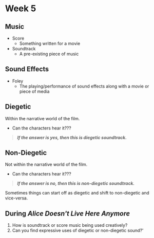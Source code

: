 # Week 5

## Music
* Score
    * Something written for a movie
* Soundtrack
    * A pre-existing piece of music

## Sound Effects
* Foley
    * The playing/performance of sound effects along with a movie or piece of media

## Diegetic
Within the narrative world of the film.
* Can the characters hear it???
> ***If the answer is yes, then this is diegetic soundtrack.***

## Non-Diegetic
Not within the narrative world of the film.
* Can the characters hear it???
> ***If the answer is no, then this is non-diegetic soundtrack.***

Sometimes things can start off as diegetic and shift to non-diegetic and vice-versa.

## During _Alice Doesn't Live Here Anymore_
1. How is soundtrack or score music being used creatively?
2. Can you find expressive uses of diegetic or non-diegetic sound?'

